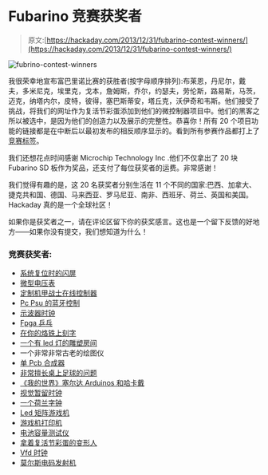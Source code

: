# Fubarino 竞赛获奖者

> 原文:[https://hackaday.com/2013/12/31/fubarino-contest-winners/](https://hackaday.com/2013/12/31/fubarino-contest-winners/)

![fubrino-contest-winners](../Images/c249f2266c8c15a015a0f3ac06b66a59.png)

我很荣幸地宣布富巴里诺比赛的获胜者(按字母顺序排列):布莱恩，丹尼尔，戴夫，多米尼克，埃里克，戈本，詹姆斯，乔尔，约瑟夫，劳伦斯，路易斯，马茨，迈克，纳塔内尔，皮特，彼得，塞巴斯蒂安，塔丘克，沃伊奇和韦斯。他们接受了挑战，将我们的网址作为复活节彩蛋添加到他们的微控制器项目中。他们的黑客之所以被选中，是因为他们的创造力以及展示的完整性。恭喜你！所有 20 个项目功能的链接都是在中断后以最初发布的相反顺序显示的。看到所有参赛作品都打上了[竞赛标签](http://hackaday.com/tag/fubarino-contest/)。

我们还想花点时间感谢 Microchip Technology Inc .他们不仅拿出了 20 块 Fubarino SD 板作为奖品，还支付了每位获奖者的运费。非常感谢！

我们觉得有趣的是，这 20 名获奖者分别生活在 11 个不同的国家:巴西、加拿大、捷克共和国、德国、马来西亚、罗马尼亚、南非、西班牙、荷兰、英国和美国。Hackaday 真的是一个全球社区！

如果你是获奖者之一，请在评论区留下你的获奖感言。这也是一个留下反馈的好地方——如果你没有提交，我们想知道为什么！

### 竞赛获奖者:

*   [系统复位时的闪屏](http://hackaday.com/2013/12/29/fubarino-contest-splash-screen-on-system-reset/)
*   [微型电压表](http://hackaday.com/2013/12/28/fubarino-contest-micro-voltmeter/)
*   [定制机甲战士在线控制器](http://hackaday.com/2013/12/28/fubarino-contest-custom-mech-warrior-online-controller/)
*   [Pc Psu 的蓝牙控制](http://hackaday.com/2013/12/27/fubarino-contest-bluetooth-control-for-pc-psu/)
*   [示波器时钟](http://hackaday.com/2013/12/27/fubarino-contest-oscilloscope-clock/)
*   [Fpga 乒乓](http://hackaday.com/2013/12/26/fubarino-contest-fpga-pong/)
*   [在你的烙铁上刻字](http://hackaday.com/2013/12/26/fubarino-contest-hackaday-in-your-soldering-iron/)
*   [一个有 led 灯的雕塑房间](http://hackaday.com/2013/12/24/fubarino-contest-a-sculpted-room-with-leds/)
*   一个非常非常古老的绘图仪
*   [单 Pcb 合成器](http://hackaday.com/2013/12/23/fubarino-contest-single-pcb-synth/)
*   [非常擅长桌上足球的问题](http://hackaday.com/2013/12/22/fubarino-contest-the-problem-of-being-very-good-at-foosball/)
*   [《我的世界》塞尔达 Arduinos 和哈卡戴](http://hackaday.com/2013/12/22/fubarino-contest-minecraft-zelda-arduinos-and-hackaday/)
*   [视觉暂留时钟](http://hackaday.com/2013/12/21/fubarino-contest-persistence-of-vision-clock/)
*   [一个荷兰字钟](http://hackaday.com/2013/12/20/fubarino-contest-a-dutch-word-clock/)
*   [Led 矩阵游戏机](http://hackaday.com/2013/12/19/fubarino-contest-led-matrix-game-console/)
*   [游戏机打印机](http://hackaday.com/2013/12/17/fubarino-contest-game-boy-printer/)
*   [电池容量测试仪](http://hackaday.com/2013/12/16/fubarino-contest-battery-capacity-tester/)
*   [拿着复活节彩蛋的变形人](http://hackaday.com/2013/12/15/fubarino-contest-a-shifter-with-an-easter-egg/)
*   [Vfd 时钟](http://hackaday.com/2013/12/13/fubarino-contest-vfd-clock/)
*   [莫尔斯电码发射机](http://hackaday.com/2013/12/09/fubarino-contest-morse-code-transmitter/)